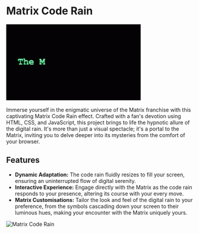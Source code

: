 # Matrix Code Rain

![The Matrix Has You...](https://github.com/GerryHorror/MatrixCodeRain/blob/main/assets/the-matrix-has-you.gif?raw=true)

Immerse yourself in the enigmatic universe of the Matrix franchise with this captivating Matrix Code Rain effect. Crafted with a fan's devotion using HTML, CSS, and JavaScript, this project brings to life the hypnotic allure of the digital rain. It's more than just a visual spectacle; it's a portal to the Matrix, inviting you to delve deeper into its mysteries from the comfort of your browser.

## Features

- **Dynamic Adaptation:** The code rain fluidly resizes to fill your screen, ensuring an uninterrupted flow of digital serenity.
- **Interactive Experience:** Engage directly with the Matrix as the code rain responds to your presence, altering its course with your every move.
- **Matrix Customisations:** Tailor the look and feel of the digital rain to your preference, from the symbols cascading down your screen to their luminous hues, making your encounter with the Matrix uniquely yours.

![Matrix Code Rain](https://github.com/GerryHorror/MatrixCodeRain/blob/main/assets/code-rain.gif?raw=true)
